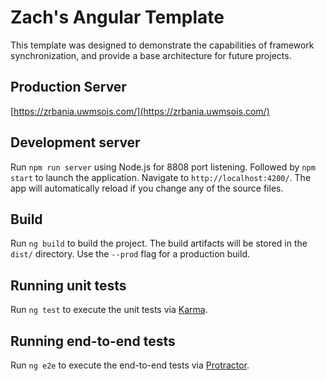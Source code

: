 # Zach's Angular Template

This template was designed to demonstrate the capabilities of framework synchronization, and provide a base architecture for future projects.

## Production Server

[https://zrbania.uwmsois.com/](https://zrbania.uwmsois.com/)

## Development server

Run `npm run server` using Node.js for 8808 port listening. Followed by `npm start` to launch the application. Navigate to `http://localhost:4200/`. The app will automatically reload if you change any of the source files.

## Build

Run `ng build` to build the project. The build artifacts will be stored in the `dist/` directory. Use the `--prod` flag for a production build.

## Running unit tests

Run `ng test` to execute the unit tests via [Karma](https://karma-runner.github.io).

## Running end-to-end tests

Run `ng e2e` to execute the end-to-end tests via [Protractor](http://www.protractortest.org/).
